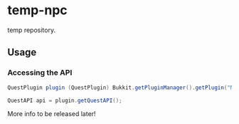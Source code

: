 # temp-npc
temp repository.

## Usage

### Accessing the API
```java
QuestPlugin plugin (QuestPlugin) Bukkit.getPluginManager().getPlugin("NPCQuest");

QuestAPI api = plugin.getQuestAPI();
```

More info to be released later!
